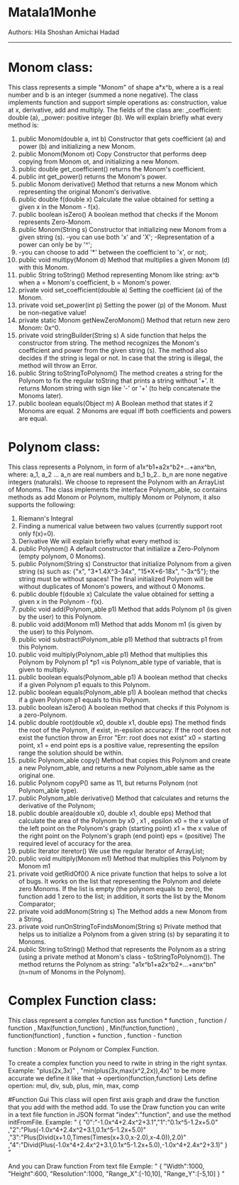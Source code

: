 # Matala1Monhe
Authors:
Hila Shoshan 
Amichai Hadad 
_____________________________________________________________________
# Monom class:
This class represents a simple "Monom" of shape a*x^b, where a is a real number and b is an integer (summed a none negative).
The class implements function and support simple operations as: construction, value at x, derivative, add and multiply. The fields of the class are: _coefficient: double (a), _power: positive integer (b).
We will explain briefly what every method is:
1. public Monom(double a, int b)
Constructor that gets coefficient (a) and power (b) and initializing a new Monom.
2. public Monom(Monom ot)
Copy Constructor that performs deep copying from Monom ot, and initializing a new Monom.
3. public double get_coefficient()
returns the Monom's coefficient.
4. public int get_power()
returns the Monom's power.
5. public Monom derivative()
Method that returns a new Monom which representing the original Monom's derivative.
6. public double f(double x)
Calculate the value obtained for setting a given x in the Monom - f(x).
7. public boolean isZero()
A boolean method that checks if the Monom represents Zero-Monom.
8. public Monom(String s)
Constructor that initializing new Monom from a given string (s).
-you can use both 'x' and 'X';
-Representation of a power can only be by '^';
9. -you can choose to add '*' between the coefficient to 'x', or not;.
10. public void multipy(Monom d)
Method that multiplies a given Monom (d) with this Monom.
11. public String toString()
Method representing Monom like string: ax^b
when a = Monom's coefficient, b = Monom's power.
12. private void set_coefficient(double a)
Setting the coefficient (a) of the Monom.
13. private void set_power(int p)
Setting the power (p) of the Monom. Must be non-negative value!
14. private static Monom getNewZeroMonom()
Method that return new zero Monom: 0x^0.
15. private void stringBuilder(String s)
A side function that helps the constructor from string.
The method recognizes the Monom's coefficient and power from the given string (s).
The method also decides if the string is legal or not.
In case that the string is illegal, the method will throw an Error.
16. public String toStringToPolynom()
The method creates a string for the Polynom to fix the regular toString that prints a string without '+'.
It returns Monom string with sign like '-' or '+' (to help concatenate the Monoms later).
17. public boolean equals(Object m)
A Boolean method that states if 2 Monoms are equal.
2 Monoms are equal iff both coefficients and powers are equal.
# Polynom class:
This class represents a Polynom, in form of a1x^b1+a2x^b2+…+anx^bn, where: a_1, a_2 ... a_n are real numbers and b_1 b_2.. b_n are none negative integers (naturals).
We choose to represent the Polynom with an ArrayList of Monoms.
The class implements the interface Polynom_able, so contains methods as add Monom or Polynom, multiply Monom or Polynom, it also supports the following:
1. Riemann's Integral
2. Finding a numerical value between two values (currently support root only f(x)=0).
3. Derivative
We will explain briefly what every method is:
1. public Polynom()
A default constructor that initialize a Zero-Polynom (empty polynom, 0 Monoms).
2. public Polynom(String s)
Constructor that initialize Polynom from a given string (s) such as:
{"x", "3+1.4X^3-34x", "15*X+6-18x", "-3x^5"};
the string must be without spaces!
The final initialized Polynom will be without duplicates of Monom's powers, and without 0 Monoms.
3. public double f(double x)
Calculate the value obtained for setting a given x in the Polynom - f(x).
4. public void add(Polynom_able p1)
Method that adds Polynom p1 (is given by the user) to this Polynom.
5. public void add(Monom m1)
Method that adds Monom m1 (is given by the user) to this Polynom.
6. public void substract(Polynom_able p1)
Method that subtracts p1 from this Polynom.
7. public void multiply(Polynom_able p1)
Method that multiplies this Polynom by Polynom p1
*p1 =is Polynom_able type of variable, that is given to multiply.
8. public boolean equals(Polynom_able p1)
A boolean method that checks if a given Polynom p1 equals to this Polynom.
8. public boolean equals(Polynom_able p1)
A boolean method that checks if a given Polynom p1 equals to this Polynom.
9. public boolean isZero()
A boolean method that checks if this Polynom is a zero-Polynom.
10. public double root(double x0, double x1, double eps)
The method finds the root of the Polynom, if exist, in-epsilon accuracy.
If the root does not exist the function throw an Error "Err: root does not exist"
x0 = starting point, x1 = end point
eps is a positive value, representing the epsilon range the solution should be within.
11. public Polynom_able copy()
Method that copies this Polynom and create a new Polynom_able, and returns a new Polynom_able same as the original one.
12. public Polynom copyP()
same as 11, but returns Polynom (not Polynom_able type).
13. public Polynom_able derivative()
Method that calculates and returns the derivative of the Polynom;
14. public double area(double x0, double x1, double eps)
Method that calculate the area of the Polynom by x0 , x1 , epsilon
x0 = the x value of the left point on the Polynom's graph (starting point)
x1 = the x value of the right point on the Polynom's graph (end point)
eps = (positive) The required level of accuracy for the area.
15. public Iterator<Monom> iteretor()
We use the regular Iterator of ArrayList;
16. public void multiply(Monom m1)
Method that multiplies this Polynom by Monom m1
17. private void getRidOf0()
A nice private function that helps to solve a lot of bugs.
It works on the list that representing the Polynom and delete zero Monoms.
If the list is empty (the polynom equals to zero), the function add 1 zero to the list;
in addition, it sorts the list by the Monom Comparator;
18. private void addMonom(String s)
The Method adds a new Monom from a String.
19. private void runOnStringToFindsMonom(String s)
Private method that helps us to initialize a Polynom from a given string (s) by separating it to Monoms.
20. public String toString()
Method that represents the Polynom as a string (using a private method at Monom's class - toStringToPolynom()).
The method returns the Polynom as string: "a1x^b1+a2x^b2+...+anx^bn" (n=num of Monoms in the Polynom).

# Complex Function class:
This class represent a complex function ass function * function , function / function ,
Max(function,function) , Min(function,function) , function(function) , function + function , function - function

function : Monom or Polynom or Complex Function.

To create a complex function you need to rwite in string in the right syntax.
Example: "plus(2x,3x)" , "min(plus(3x,max(x^2,2x)),4x)"
to be more accurate we define it like that -> opertion(function,function)
Lets define opertion: mul, div, sub, plus, min, max, comp

#Function Gui
This class will open first axis graph and draw the function that you add with the method add.
To use the Draw function you can write in a text file function in JSON format "index":"function",
and use the method initFromFile.
Example:
"
{
"0":"-1.0x^4+2.4x^2+3.1","1":"0.1x^5-1.2x+5.0"
,"2":"Plus(-1.0x^4+2.4x^2+3.1,0.1x^5-1.2x+5.0)"
,"3":"Plus(Divid(x+1.0,Times(Times(x+3.0,x-2.0),x-4.0)),2.0)"
,"4":"Divid(Plus(-1.0x^4+2.4x^2+3.1,0.1x^5-1.2x+5.0),-1.0x^4+2.4x^2+3.1)"
} 
"

And you can Draw function From  text file
Exmple:
"
{
	"Width":1000,
	"Height":600,
	"Resolution":1000,
	"Range_X":[-10,10],
	"Range_Y":[-5,10]
}
"
